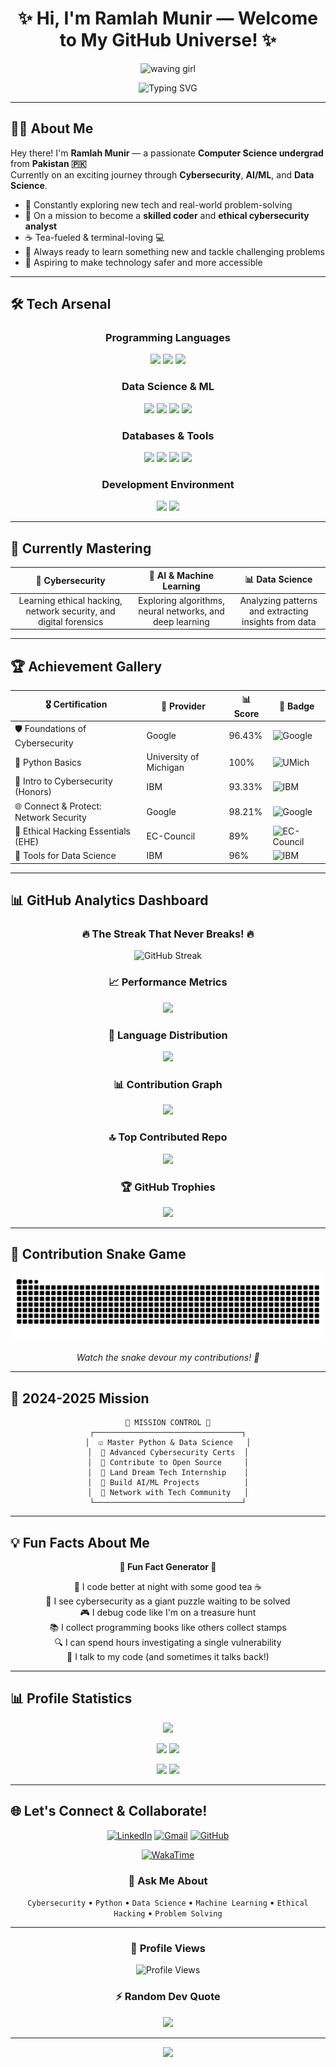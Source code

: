 <div align="center">
  
# ✨ Hi, I'm Ramlah Munir — Welcome to My GitHub Universe! ✨

<p align="center">
  <img src="https://encrypted-tbn0.gstatic.com/images?q=tbn:ANd9GcSQIC2D5z_kzPOGO62dz8SH4qVr6nQMIWHNUA&s" alt="waving girl" width="200"/>
</p>

<img src="https://readme-typing-svg.demolab.com?font=Fira+Code&size=22&duration=3000&pause=1000&color=FF6B9D&center=true&vCenter=true&width=600&lines=Computer+Science+Student+%F0%9F%92%BB;Cybersecurity+Enthusiast+%F0%9F%94%92;AI%2FML+Explorer+%F0%9F%A4%96;Data+Science+Learner+%F0%9F%93%8A;Ethical+Hacker+in+Training+%E2%9A%A1;Problem+Solver+%26+Code+Breaker+%F0%9F%A7%A9" alt="Typing SVG" />

</div>

---

## 👩‍💻 About Me

Hey there! I'm **Ramlah Munir** — a passionate **Computer Science undergrad** from **Pakistan 🇵🇰**  
Currently on an exciting journey through **Cybersecurity**, **AI/ML**, and **Data Science**.

- 🌱 Constantly exploring new tech and real-world problem-solving  
- 🚀 On a mission to become a **skilled coder** and **ethical cybersecurity analyst**  
- ☕ Tea-fueled & terminal-loving 💻
- 🌟 Always ready to learn something new and tackle challenging problems
- 🎯 Aspiring to make technology safer and more accessible

---

## 🛠️ Tech Arsenal

<div align="center">

### Programming Languages
<img src="https://img.shields.io/badge/Python-FFD43B?style=for-the-badge&logo=python&logoColor=blue"/>
<img src="https://img.shields.io/badge/C%2B%2B-00599C?style=for-the-badge&logo=c%2B%2B&logoColor=white"/>
<img src="https://img.shields.io/badge/Java-ED8B00?style=for-the-badge&logo=openjdk&logoColor=white"/>

### Data Science & ML
<img src="https://img.shields.io/badge/NumPy-013243?style=for-the-badge&logo=numpy&logoColor=white"/>
<img src="https://img.shields.io/badge/Pandas-150458?style=for-the-badge&logo=pandas&logoColor=white"/>
<img src="https://img.shields.io/badge/scikit--learn-F7931E?style=for-the-badge&logo=scikit-learn&logoColor=white"/>
<img src="https://img.shields.io/badge/PyTorch-EE4C2C?style=for-the-badge&logo=pytorch&logoColor=white"/>

### Databases & Tools
<img src="https://img.shields.io/badge/MySQL-4479A1?style=for-the-badge&logo=mysql&logoColor=white"/>
<img src="https://img.shields.io/badge/Git-F05032?style=for-the-badge&logo=git&logoColor=white"/>
<img src="https://img.shields.io/badge/GitHub-100000?style=for-the-badge&logo=github&logoColor=white"/>
<img src="https://img.shields.io/badge/LaTeX-47A141?style=for-the-badge&logo=LaTeX&logoColor=white"/>

### Development Environment
<img src="https://img.shields.io/badge/Anaconda-44A833?style=for-the-badge&logo=anaconda&logoColor=white"/>
<img src="https://img.shields.io/badge/Canva-00C4CC?style=for-the-badge&logo=canva&logoColor=white"/>

</div>

---

## 🎯 Currently Mastering

<div align="center">

| 🔐 **Cybersecurity** | 🤖 **AI & Machine Learning** | 📊 **Data Science** |
|:---:|:---:|:---:|
| Learning ethical hacking, network security, and digital forensics | Exploring algorithms, neural networks, and deep learning | Analyzing patterns and extracting insights from data |

</div>

---

## 🏆 Achievement Gallery

<div align="center">

| 🎖️ Certification | 🏢 Provider | 📊 Score | 🌟 Badge |
|-------------------|-------------|----------|----------|
| 🛡️ Foundations of Cybersecurity | Google | 96.43% | ![Google](https://img.shields.io/badge/-Google-4285F4?style=flat&logo=google&logoColor=white) |
| 🐍 Python Basics | University of Michigan | 100% | ![UMich](https://img.shields.io/badge/-UMichigan-FFCB05?style=flat&logoColor=white) |
| 🔐 Intro to Cybersecurity (Honors) | IBM | 93.33% | ![IBM](https://img.shields.io/badge/-IBM-054ADA?style=flat&logo=ibm&logoColor=white) |
| 🌐 Connect & Protect: Network Security | Google | 98.21% | ![Google](https://img.shields.io/badge/-Google-4285F4?style=flat&logo=google&logoColor=white) |
| 🎯 Ethical Hacking Essentials (EHE) | EC-Council | 89% | ![EC-Council](https://img.shields.io/badge/-ECCouncil-FF0000?style=flat&logoColor=white) |
| 🧰 Tools for Data Science | IBM | 96% | ![IBM](https://img.shields.io/badge/-IBM-054ADA?style=flat&logo=ibm&logoColor=white) |

</div>

---

## 📊 GitHub Analytics Dashboard

<div align="center">

### 🔥 The Streak That Never Breaks! 🔥
<img src="https://streak-stats.demolab.com?user=Ramlah7&theme=radical&hide_border=false&fire=FF6B9D&ring=FF6B9D&currStreakLabel=FF6B9D" alt="GitHub Streak"/>

### 📈 Performance Metrics
<img src="https://github-readme-stats.vercel.app/api?username=Ramlah7&theme=radical&hide_border=false&show_icons=true&count_private=true&include_all_commits=true"/>

### 🌟 Language Distribution
<img src="https://github-readme-stats.vercel.app/api/top-langs/?username=Ramlah7&layout=compact&theme=radical" height="180"/>

### 📊 Contribution Graph
<img src="https://github-readme-activity-graph.vercel.app/graph?username=Ramlah7&theme=radical&hide_border=true&bg_color=0D1117&color=FF6B9D&line=FF6B9D&point=FFFFFF"/>



### 🔝 Top Contributed Repo
![](https://github-contributor-stats.vercel.app/api?username=Ramlah7&limit=5&theme=dark&combine_all_yearly_contributions=true)

### 🏆 GitHub Trophies
<img src="https://github-profile-trophy.vercel.app/?username=Ramlah7&theme=radical&no-frame=false&no-bg=false&margin-w=4&row=2&column=4"/>

</div>

---

## 🐍 Contribution Snake Game

<div align="center">
<img src="https://raw.githubusercontent.com/Ramlah7/Ramlah7/output/snake.svg" alt="Snake eating my contributions"/>

*Watch the snake devour my contributions! 🐍*
</div>

---

## 🎯 2024-2025 Mission

<div align="center">

```ascii
🚀 MISSION CONTROL 🚀
┌─────────────────────────────────┐
│  ☑️ Master Python & Data Science   │
│  🔄 Advanced Cybersecurity Certs  │
│  🔄 Contribute to Open Source     │
│  🔄 Land Dream Tech Internship    │
│  🔄 Build AI/ML Projects          │
│  🔄 Network with Tech Community   │
└─────────────────────────────────┘
```

</div>

---

## 💡 Fun Facts About Me

<div align="center">

**🌙 Fun Fact Generator 🌙**

🌙 I code better at night with some good tea ☕  
🧩 I see cybersecurity as a giant puzzle waiting to be solved  
🎮 I debug code like I'm on a treasure hunt  
📚 I collect programming books like others collect stamps  
🔍 I can spend hours investigating a single vulnerability  
🤖 I talk to my code (and sometimes it talks back!)  

</div>

---

## 📊 Profile Statistics

<div align="center">

<img src="https://github-profile-summary-cards.vercel.app/api/cards/profile-details?username=Ramlah7&theme=radical"/>

<img src="https://github-profile-summary-cards.vercel.app/api/cards/repos-per-language?username=Ramlah7&theme=radical"/> <img src="https://github-profile-summary-cards.vercel.app/api/cards/most-commit-language?username=Ramlah7&theme=radical"/>

<img src="https://github-profile-summary-cards.vercel.app/api/cards/stats?username=Ramlah7&theme=radical"/> <img src="https://github-profile-summary-cards.vercel.app/api/cards/productive-time?username=Ramlah7&theme=radical"/>

</div>

---

## 🌐 Let's Connect & Collaborate!

<div align="center">

[![LinkedIn](https://img.shields.io/badge/-LinkedIn-0077B5?style=for-the-badge&logo=linkedin&logoColor=white)](https://www.linkedin.com/in/ramlah-munir-6b2320344/)
[![Gmail](https://img.shields.io/badge/-Gmail-D14836?style=for-the-badge&logo=gmail&logoColor=white)](mailto:ramlahmunir786@gmail.com)
[![GitHub](https://img.shields.io/badge/-GitHub-181717?style=for-the-badge&logo=github&logoColor=white)](https://github.com/Ramlah7)

[![WakaTime](https://img.shields.io/badge/WakaTime-Read%20My%20Coding%20Stats-blueviolet?style=for-the-badge&logo=wakatime)](https://wakatime.com/@Ramlah7)


### 💬 Ask Me About
`Cybersecurity` • `Python` • `Data Science` • `Machine Learning` • `Ethical Hacking` • `Problem Solving`

---

### 👀 Profile Views
![Profile Views](https://komarev.com/ghpvc/?username=Ramlah7&color=blueviolet&style=for-the-badge&label=PROFILE+VIEWS)

### ⚡ Random Dev Quote
<img src="https://quotes-github-readme.vercel.app/api?type=horizontal&theme=radical"/>

---

<img src="https://capsule-render.vercel.app/api?type=waving&color=gradient&customColorList=6,11,20&height=150&section=footer&text=Thanks%20for%20Visiting!&fontSize=42&fontColor=fff&animation=twinkling"/>

</div>
